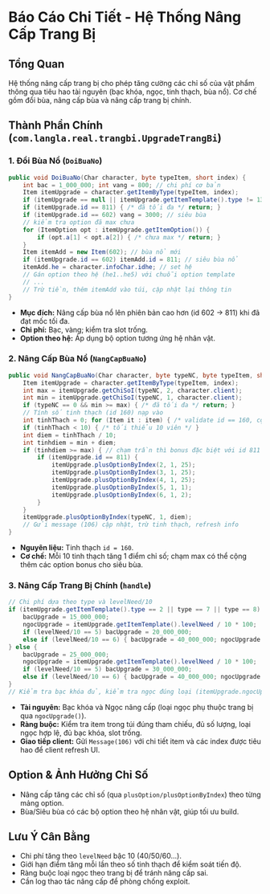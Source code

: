 # Báo Cáo Chi Tiết - Hệ Thống Nâng Cấp Trang Bị

## Tổng Quan
Hệ thống nâng cấp trang bị cho phép tăng cường các chỉ số của vật phẩm thông qua tiêu hao tài nguyên (bạc khóa, ngọc, tinh thạch, bùa nổ). Cơ chế gồm đổi bùa, nâng cấp bùa và nâng cấp trang bị chính.

## Thành Phần Chính (`com.langla.real.trangbi.UpgradeTrangBi`)

### 1. Đổi Bùa Nổ (`DoiBuaNo`)
```java
public void DoiBuaNo(Char character, byte typeItem, short index) {
    int bac = 1_000_000; int vang = 800; // chi phí cơ bản
    Item itemUpgrade = character.getItemByType(typeItem, index);
    if (itemUpgrade == null || itemUpgrade.getItemTemplate().type != 13) { /* lỗi */ return; }
    if (itemUpgrade.id == 811) { /* đã tối đa */ return; }
    if (itemUpgrade.id == 602) vang = 3000; // siêu bùa
    // kiểm tra option đã max chưa
    for (ItemOption opt : itemUpgrade.getItemOption()) {
        if (opt.a[1] < opt.a[2]) { /* chưa max */ return; }
    }
    Item itemAdd = new Item(602); // bùa nổ mới
    if (itemUpgrade.id == 602) itemAdd.id = 811; // siêu bùa nổ
    itemAdd.he = character.infoChar.idhe; // set hệ
    // Gán option theo hệ (he1..he5) với chuỗi option template
    // ...
    // Trừ tiền, thêm itemAdd vào túi, cập nhật lại thông tin
}
```
- **Mục đích:** Nâng cấp bùa nổ lên phiên bản cao hơn (id 602 → 811) khi đã đạt mốc tối đa.
- **Chi phí:** Bạc, vàng; kiểm tra slot trống.
- **Option theo hệ:** Áp dụng bộ option tương ứng hệ nhân vật.

### 2. Nâng Cấp Bùa Nổ (`NangCapBuaNo`)
```java
public void NangCapBuaNo(Char character, byte typeNC, byte typeItem, short index, Item[] item) {
    Item itemUpgrade = character.getItemByType(typeItem, index);
    int max = itemUpgrade.getChiSoI(typeNC, 2, character.client);
    int min = itemUpgrade.getChiSoI(typeNC, 1, character.client);
    if (typeNC == 0 && min >= max) { /* đã tối đa */ return; }
    // Tính số tinh thạch (id 160) nạp vào
    int tinhThach = 0; for (Item it : item) { /* validate id == 160, cộng số lượng */ }
    if (tinhThach < 10) { /* tối thiểu 10 viên */ }
    int diem = tinhThach / 10;
    int tinhdiem = min + diem;
    if (tinhdiem >= max) { // chạm trần thì bonus đặc biệt với id 811
        if (itemUpgrade.id == 811) {
            itemUpgrade.plusOptionByIndex(2, 1, 25);
            itemUpgrade.plusOptionByIndex(3, 1, 25);
            itemUpgrade.plusOptionByIndex(4, 1, 25);
            itemUpgrade.plusOptionByIndex(5, 1, 1);
            itemUpgrade.plusOptionByIndex(6, 1, 2);
        }
    }
    itemUpgrade.plusOptionByIndex(typeNC, 1, diem);
    // Gửi message (106) cập nhật, trừ tinh thạch, refresh info
}
```
- **Nguyên liệu:** Tinh thạch `id = 160`.
- **Cơ chế:** Mỗi 10 tinh thạch tăng 1 điểm chỉ số; chạm max có thể cộng thêm các option bonus cho siêu bùa.

### 3. Nâng Cấp Trang Bị Chính (`handle`)
```java
// Chi phí dựa theo type và levelNeed/10
if (itemUpgrade.getItemTemplate().type == 2 || type == 7 || type == 8) {
    bacUpgrade = 15_000_000;
    ngocUpgrade = itemUpgrade.getItemTemplate().levelNeed / 10 * 100;
    if (levelNeed/10 == 5) bacUpgrade = 20_000_000;
    else if (levelNeed/10 == 6) { bacUpgrade = 40_000_000; ngocUpgrade = 700; }
} else {
    bacUpgrade = 25_000_000;
    ngocUpgrade = itemUpgrade.getItemTemplate().levelNeed / 10 * 100;
    if (levelNeed/10 == 5) bacUpgrade = 30_000_000;
    else if (levelNeed/10 == 6) { bacUpgrade = 40_000_000; ngocUpgrade = 700; }
}
// Kiểm tra bạc khóa đủ, kiểm tra ngọc đúng loại (itemUpgrade.ngocUpgrade()) và đủ số lượng
```
- **Tài nguyên:** Bạc khóa và Ngọc nâng cấp (loại ngọc phụ thuộc trang bị qua `ngocUpgrade()`).
- **Ràng buộc:** Kiểm tra item trong túi đúng tham chiếu, đủ số lượng, loại ngọc hợp lệ, đủ bạc khóa, slot trống.
- **Giao tiếp client:** Gửi `Message(106)` với chi tiết item và các index được tiêu hao để client refresh UI.

## Option & Ảnh Hưởng Chỉ Số
- Nâng cấp tăng các chỉ số (qua `plusOption/plusOptionByIndex`) theo từng mảng option.
- Bùa/Siêu bùa có các bộ option theo hệ nhân vật, giúp tối ưu build.

## Lưu Ý Cân Bằng
- Chi phí tăng theo `levelNeed` bậc 10 (40/50/60...).
- Giới hạn điểm tăng mỗi lần theo số tinh thạch để kiểm soát tiến độ.
- Ràng buộc loại ngọc theo trang bị để tránh nâng cấp sai.
- Cần log thao tác nâng cấp để phòng chống exploit.
